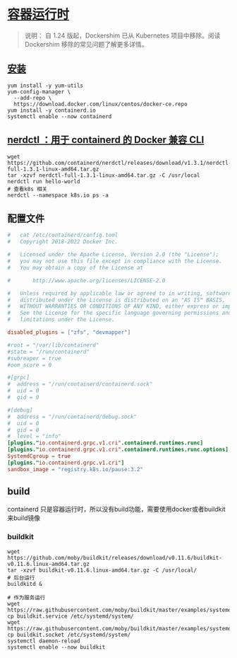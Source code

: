 # [容器运行时](https://kubernetes.io/zh-cn/docs/setup/production-environment/container-runtimes/)

> 说明： 自 1.24 版起，Dockershim 已从 Kubernetes 项目中移除。阅读 Dockershim 移除的常见问题了解更多详情。

## [安装](https://github.com/containerd/containerd/blob/main/docs/getting-started.md)

```shell
yum install -y yum-utils
yum-config-manager \
  --add-repo \
  https://download.docker.com/linux/centos/docker-ce.repo
yum install -y containerd.io
systemctl enable --now containerd

```

## [nerdctl ：用于 containerd 的 Docker 兼容 CLI](https://github.com/containerd/nerdctl)

```shell
wget https://github.com/containerd/nerdctl/releases/download/v1.3.1/nerdctl-full-1.3.1-linux-amd64.tar.gz
tar -xzvf nerdctl-full-1.3.1-linux-amd64.tar.gz -C /usr/local
nerdctl run hello-world
# 查看k8s 相关
nerdctl --namespace k8s.io ps -a
```

## 配置文件

```toml
#   cat /etc/containerd/config.toml
#   Copyright 2018-2022 Docker Inc.

#   Licensed under the Apache License, Version 2.0 (the "License");
#   you may not use this file except in compliance with the License.
#   You may obtain a copy of the License at

#       http://www.apache.org/licenses/LICENSE-2.0

#   Unless required by applicable law or agreed to in writing, software
#   distributed under the License is distributed on an "AS IS" BASIS,
#   WITHOUT WARRANTIES OR CONDITIONS OF ANY KIND, either express or implied.
#   See the License for the specific language governing permissions and
#   limitations under the License.

disabled_plugins = ["zfs", "devmapper"]

#root = "/var/lib/containerd"
#state = "/run/containerd"
#subreaper = true
#oom_score = 0

#[grpc]
#  address = "/run/containerd/containerd.sock"
#  uid = 0
#  gid = 0

#[debug]
#  address = "/run/containerd/debug.sock"
#  uid = 0
#  gid = 0
#  level = "info"
[plugins."io.containerd.grpc.v1.cri".containerd.runtimes.runc]
[plugins."io.containerd.grpc.v1.cri".containerd.runtimes.runc.options]
SystemdCgroup = true
[plugins."io.containerd.grpc.v1.cri"]
sandbox_image = "registry.k8s.io/pause:3.2"
```

## build

containerd 只是容器运行时，所以没有build功能，需要使用docker或者buildkit来build镜像

### buildkit

```shell
wget https://github.com/moby/buildkit/releases/download/v0.11.6/buildkit-v0.11.6.linux-amd64.tar.gz
tar -xzvf buildkit-v0.11.6.linux-amd64.tar.gz -C /usr/local/
# 后台运行
buildkitd &

# 作为服务运行
wget https://raw.githubusercontent.com/moby/buildkit/master/examples/systemd/system/buildkit.service
cp buildkit.service /etc/systemd/system/
wget https://raw.githubusercontent.com/moby/buildkit/master/examples/systemd/system/buildkit.socket
cp buildkit.socket /etc/systemd/system/
systemctl daemon-reload
systemctl enable --now buildkit

```
